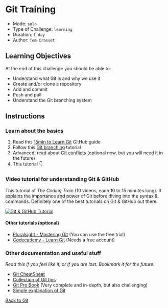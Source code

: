 # Git Training

- Mode: `solo`
- Type of Challenge: `learning`
- Duration: `1 day`
- Author: `Tom Crasset`

## Learning Objectives

At the end of this challenge you should be able to:

- Understand what Git is and why we use it
- Create and/or clone a repository
- Add and commit
- Push and pull
- Understand the Git branching system

## Instructions

### Learn about the basics

1. Read this [15min to Learn Git](https://guides.github.com/introduction/git-handbook/) GitHub guide
2. Follow this [Git branching](https://learngitbranching.js.org/) tutorial
3. Advanced: read about [Git conflicts](https://githowto.com/resolving_conflicts) (optional now, but you will need it in the future)
4. This tutorial 👇

### Video tutorial for understanding Git & GitHub

This tutorial of _The Coding Train_ (10 videos, each 10 to 15 minutes long). It explains the importance and power of Git before diving into the syntax & commands. Definitely one of the best tutorials on Git & GitHub out there.

[![Git & GitHub Tutorial](https://img.youtube.com/vi/BCQHnlnPusY/0.jpg)](https://www.youtube.com/watch?v=BCQHnlnPusY)

#### Other tutorials (optional)

- [Pluralsight - Mastering Git](https://www.pluralsight.com/courses/mastering-git) (You can use the free trial)
- [Codecademy - Learn Git](https://www.codecademy.com/courses/learn-git/lessons/git-workflow/exercises/hello-git) (Needs a free account)

### Other documentation and useful stuff

_Read this if you feel like it, or if you are lost. Bookmark it for the future._

- [Git CheatSheet](https://education.github.com/git-cheat-sheet-education.pdf)
- [Collection of Git tips](https://github.com/git-tips/tips)
- [Git Pro Book](http://git-scm.com/book/en/v2) (Very complete and in-depth, but also challenging)
- [Simple explanation of Git](http://rogerdudler.github.io/git-guide/index.nl.html)

[Back to Git](./)
